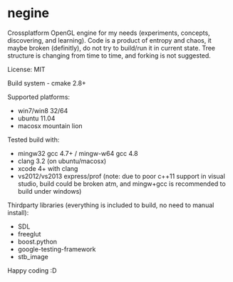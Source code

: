 negine
======

Crossplatform OpenGL engine for my needs (experiments, concepts, discovering, and learning). Code is a product of entropy and chaos, it maybe broken (definitly), do not try to build/run it in current state. Tree structure is changing from time to time, and forking is not suggested.

License: MIT

Build system - cmake 2.8+

Supported platforms:
* win7/win8 32/64
* ubuntu 11.04
* macosx mountain lion

Tested build with:
* mingw32 gcc 4.7+ / mingw-w64 gcc 4.8
* clang 3.2 (on ubuntu/macosx)
* xcode 4+ with clang
* vs2012/vs2013 express/prof (note: due to poor c++11 support in visual studio, build could be broken atm, and mingw+gcc is recommended to build under windows)

Thirdparty libraries (everything is included to build, no need to manual install):
* SDL
* freeglut
* boost.python
* google-testing-framework
* stb_image

Happy coding :D
